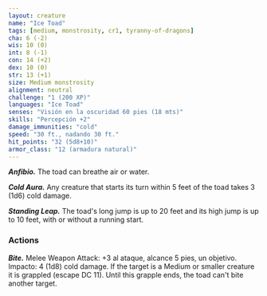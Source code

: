 ```yaml
---
layout: creature
name: "Ice Toad"
tags: [medium, monstrosity, cr1, tyranny-of-dragons]
cha: 6 (-2)
wis: 10 (0)
int: 8 (-1)
con: 14 (+2)
dex: 10 (0)
str: 13 (+1)
size: Medium monstrosity
alignment: neutral
challenge: "1 (200 XP)"
languages: "Ice Toad"
senses: "Visión en la oscuridad 60 pies (18 mts)"
skills: "Percepción +2"
damage_immunities: "cold"
speed: "30 ft., nadando 30 ft."
hit_points: "32 (5d8+10)"
armor_class: "12 (armadura natural)"
---
```


***Anfibio.*** The toad can breathe air or water.

***Cold Aura.*** Any creature that starts its turn within 5 feet of the toad takes 3 (1d6) cold damage.

***Standing Leap.*** The toad's long jump is up to 20 feet and its high jump is up to 10 feet, with or without a running start.

### Actions

***Bite.*** Melee Weapon Attack: +3 al ataque, alcance 5 pies, un objetivo. Impacto: 4 (1d8) cold damage. If the target is a Medium or smaller creature it is grappled (escape DC 11). Until this grapple ends, the toad can't bite another target.